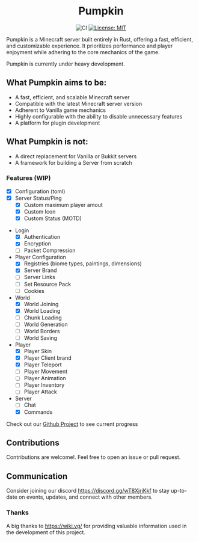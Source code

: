 <div align="center">

# Pumpkin

![CI](https://github.com/Snowiiii/Pumpkin/actions/workflows/rust.yml/badge.svg)
[![License: MIT](https://img.shields.io/badge/License-MIT-yellow.svg)](https://opensource.org/licenses/MIT)

</div>

Pumpkin is a Minecraft server built entirely in Rust, offering a fast, efficient, 
and customizable experience. It prioritizes performance and player enjoyment while adhering to the core mechanics of the game.

Pumpkin is currently under heavy development.

## What Pumpkin aims to be:
- A fast, efficient, and scalable Minecraft server
- Compatible with the latest Minecraft server version
- Adherent to Vanilla game mechanics
- Highly configurable with the ability to disable unnecessary features
- A platform for plugin development

## What Pumpkin is not:
- A direct replacement for Vanilla or Bukkit servers
- A framework for building a Server from scratch

### Features (WIP)
- [x] Configuration (toml)
- [x] Server Status/Ping
  - [x] Custom maximum player amout
  - [x] Custom Icon
  - [x] Custom Status (MOTD)
- Login
  - [x] Authentication
  - [x] Encryption
  - [ ] Packet Compression
- Player Configuration
  - [x] Registries (biome types, paintings, dimensions)
  - [x] Server Brand
  - [ ] Server Links
  - [ ] Set Resource Pack
  - [ ] Cookies
- World 
  - [x] World Joining
  - [x] World Loading
  - [ ] Chunk Loading
  - [ ] World Generation
  - [ ] World Borders
  - [ ] World Saving
- Player
  - [x] Player Skin
  - [x] Player Client brand
  - [x] Player Teleport
  - [ ] Player Movement
  - [ ] Player Animation
  - [ ] Player Inventory
  - [ ] Player Attack
- Server
  - [ ] Chat
  - [x] Commands

Check out our [Github Project](https://github.com/users/Snowiiii/projects/12/views/1) to see current progress

## Contributions
Contributions are welcome!. Feel free to open an issue or pull request.

## Communication
Consider joining our discord https://discord.gg/wT8XjrjKkf to stay up-to-date on events, updates, and connect with other members.

### Thanks
A big thanks to https://wiki.vg/ for providing valuable information used in the development of this project.
